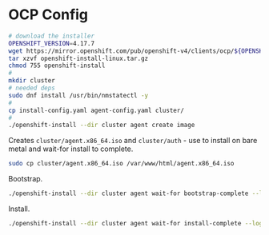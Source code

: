 # OCP Config

```bash
# download the installer
OPENSHIFT_VERSION=4.17.7
wget https://mirror.openshift.com/pub/openshift-v4/clients/ocp/${OPENSHIFT_VERSION}/openshift-install-linux.tar.gz
tar xzvf openshift-install-linux.tar.gz
chmod 755 openshift-install
#
mkdir cluster
# needed deps
sudo dnf install /usr/bin/nmstatectl -y
#
cp install-config.yaml agent-config.yaml cluster/
#
./openshift-install --dir cluster agent create image
```

Creates `cluster/agent.x86_64.iso` and `cluster/auth` - use to install on bare metal and wait-for install to complete.

```bash
sudo cp cluster/agent.x86_64.iso /var/www/html/agent.x86_64.iso
```

Bootstrap.

```bash
./openshift-install --dir cluster agent wait-for bootstrap-complete --log-level=debug
```

Install.

```bash
./openshift-install --dir cluster agent wait-for install-complete --log-level=debug
```